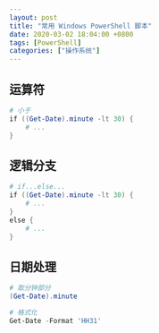 ```yaml
---
layout: post
title: "常用 Windows PowerShell 脚本"
date: 2020-03-02 18:04:00 +0800
tags: [PowerShell]
categories: ["操作系统"]
---
```


## 运算符

```powershell
# 小于
if ((Get-Date).minute -lt 30) {
    # ...
}
```

## 逻辑分支

```powershell
# if...else...
if ((Get-Date).minute -lt 30) {
    # ...
}
else {
    # ...
}
```

## 日期处理

```powershell
# 取分钟部分
(Get-Date).minute

# 格式化
Get-Date -Format 'HH31'
```
